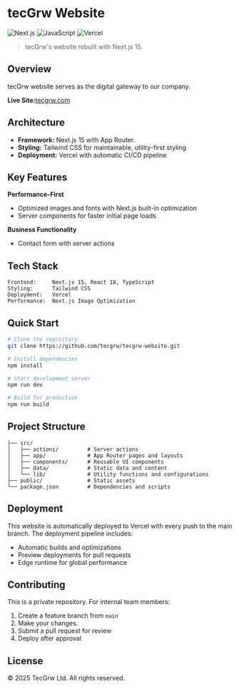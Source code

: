 # tecGrw Website

<!-- ![TecGrw](https://img.shields.io/badge/TecGrw-Corporate%20Website-blue?style=for-the-badge) -->
![Next.js](https://img.shields.io/badge/Next.js-15-black?style=flat&logo=next.js)
![JavaScript](https://img.shields.io/badge/javascript-%23F7DF1E?style=flat&logo=javascript&logoColor=black)
![Vercel](https://img.shields.io/badge/Deployed%20on-Vercel-black?style=flat&logo=vercel)

> tecGrw's website rebuilt with Next.js 15. 

## Overview

tecGrw website serves as the digital gateway to our company.

**Live Site:**[tecgrw.com](https://tecgrw.com)

## Architecture

- **Framework:** Next.js 15 with App Router.
- **Styling:** Tailwind CSS for maintainable, utility-first styling
- **Deployment:** Vercel with automatic CI/CD pipeline

## Key Features

 **Performance-First**
- Optimized images and fonts with Next.js built-in optimization
- Server components for faster initial page loads

 **Business Functionality**
- Contact form with server actions

## Tech Stack
```
Frontend:     Next.js 15, React 18, TypeScript
Styling:      Tailwind CSS
Deployment:   Vercel
Performance:  Next.js Image Optimization
```

## Quick Start

```bash
# Clone the repository
git clone https://github.com/tecgrw/tecgrw-website.git

# Install dependencies
npm install

# Start development server
npm run dev

# Build for production
npm run build
```

## Project Structure

```
├── src/
│   ├── actions/         # Server actions
│   ├── app/             # App Router pages and layouts
│   ├── components/      # Reusable UI components
│   ├── data/            # Static data and content
│   └── lib/             # Utility functions and configurations
├── public/              # Static assets
└── package.json         # Dependencies and scripts
```

## Deployment

This website is automatically deployed to Vercel with every push to the main branch. The deployment pipeline includes:

- Automatic builds and optimizations
- Preview deployments for pull requests
- Edge runtime for global performance

## Contributing

This is a private repository. For internal team members:

1. Create a feature branch from `main`
2. Make your changes.
3. Submit a pull request for review
4. Deploy after approval

## License

© 2025 TecGrw Ltd. All rights reserved.
